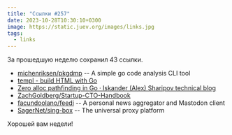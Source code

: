 ```yaml
---
title: "Ссылки #257"
date: 2023-10-28T10:30:10+0300
image: https://static.juev.org/images/links.jpg
tags: 
  - links
---
```


За прошедшую неделю сохранил 43 ссылки.

- [michenriksen/pkgdmp](https://github.com/michenriksen/pkgdmp) -- A simple go code analysis CLI tool
- [templ - build HTML with Go](https://templ.guide/)
- [Zero alloc pathfinding in Go · Iskander (Alex) Sharipov technical blog](https://quasilyte.dev/blog/post/pathfinding/)
- [ZachGoldberg/Startup-CTO-Handbook](https://github.com/ZachGoldberg/Startup-CTO-Handbook)
- [facundoolano/feedi](https://github.com/facundoolano/feedi) -- A personal news aggregator and Mastodon client
- [SagerNet/sing-box](https://github.com/SagerNet/sing-box) -- The universal proxy platform

Хорошей вам недели!
